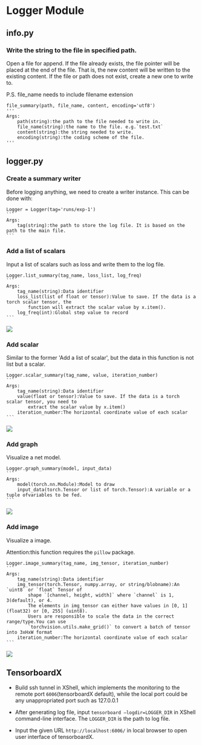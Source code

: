 # Logger Module

## info.py

### Write the string to the file in specified path.

Open a file for append. If the file already exists, the file pointer will be placed at the end of the file. That is, the new content will be written to the existing content. If the file or path does not exist, create a new one to write to.

P.S. file_name needs to include filename extension


	file_summary(path, file_name, content, encoding='utf8')
	'''
	Args:
		path(string):the path to the file needed to write in.
		file_name(string):the name to the file. e.g.`test.txt`
		content(string):the string needed to write.
		encoding(string):the coding scheme of the file.
	'''	


## logger.py

### Create a summary writer

Before logging anything, we need to create a writer instance. This can be done with:

	Logger = Logger(tag='runs/exp-1')
	```
	Args:
		tag(string):the path to store the log file. It is based on the path to the main file. 
	``` 

### Add a list of scalars

Input a list of scalars such as loss and write them to the log file. 

	Logger.list_summary(tag_name, loss_list, log_freq)
	```
	Args:
		tag_name(string):Data identifier
		loss_list(list of float or tensor):Value to save. If the data is a torch scalar tensor, the 
			function will extract the scalar value by x.item().
		log_freq(int):Global step value to record
	```

![](https://i.imgur.com/VN7iHJG.png)
### Add scalar

Similar to the former 'Add a list of scalar', but the data in this function is not list but a scalar.

	Logger.scalar_summary(tag_name, value, iteration_number)
	```
	Args:
		tag_name(string):Data identifier
		value(float or tensor):Value to save. If the data is a torch scalar tensor, you need to 
			extract the scalar value by x.item()
		iteration_number:The horizontal coordinate value of each scalar
	```
	
![](https://i.imgur.com/Cuq5eCy.png)
### Add graph

Visualize a net model.

	Logger.graph_summary(model, input_data)
	```
	Args:
		model(torch.nn.Module):Model to draw
		input_data(torch.Tensor or list of torch.Tensor):A variable or a tuple ofvariables to be fed.
	```
![](https://i.imgur.com/iXv7jgG.jpg)
### Add image

Visualize a image.

Attention:this function requires the `pillow` package.

	Logger.image_summary(tag_name, img_tensor, iteration_number)
	```
	Args:
		tag_name(string):Data identifier
		img_tensor(torch.Tensor, numpy.array, or string/blobname):An `uint8` or `float` Tensor of 
			shape `[channel, height, width]` where `channel` is 1, 3(default), or 4. 
			The elements in img_tensor can either have values in [0, 1] (float32) or [0, 255] (uint8).
            Users are responsible to scale the data in the correct range/type.You can use 
			`torchvision.utils.make_grid()` to convert a batch of tensor into 3xHxW format
		iteration_number:The horizontal coordinate value of each scalar
	```
![](https://i.imgur.com/Gi51ejs.png)


## TensorboardX


- Build ssh tunnel in XShell, which implements the monitoring to the remote port `6006`(tensorboardX default), while the local port could be any unappropriated port such as 127.0.0.1	


- After generating log file, input `tensorboard –logdir=LOGGER_DIR` in XShell command-line interface. The `LOGGER_DIR` is the path to log file.

- Input the given URL `http://localhost:6006/` in local browser to open user interface of tensorboardX.
